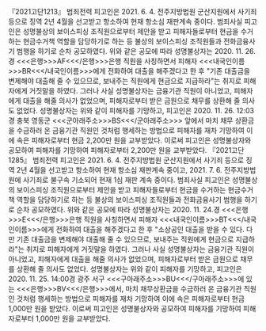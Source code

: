 『2021고단1213』
범죄전력
피고인은 2021. 6. 4. 전주지방법원 군산지원에서 사기죄 등으로 징역 2년 4월을 선고받고 항소하여 현재 항소심 재판계속 중이다.
범죄사실
피고인은 성명불상의 보이스피싱 조직원으로부터 제안을 받고 피해자들로부터 현금을 수거하는 현금수거책 역할을 담당하기로 하는 등 불상의 보이스피싱 조직원들과 전화금융사기 범행을 하기로 순차 공모하였다.
위와 같은 공모에 따라 성명불상자는 2020. 11. 26.경 <<<은행>>>AF<<</은행>>>은행 직원을 사칭하면서 피해자 <<<내국인이름>>>BR<<</내국인이름>>>에게 전화하여 대출을 해주겠다고 한 후 "기존 대출금을 변제해야 대출해 줄 수 있으므로, 보내주는 직원에게 현금으로 지급하라"는 취지로 피해자에게 거짓말을 하였다.
그러나 사실 성명불상자는 금융기관 직원이 아니었고, 피해자에게 대출을 해줄 의사가 없었으며, 피해자로부터 받은 금원으로 채무를 상환해 줄 의사도 없었다.
성명불상자는 위와 같이 피해자를 기망하고, 피고인은 2020. 11. 26. 12:03경 충북 영동군 <<<군아래주소>>>BS<<</군아래주소>>> 앞에서 마치 채무 상환금을 수금하러 온 금융기관 직원인 것처럼 행세하는 방법으로 피해자를 재차 기망하여 이에 속은 피해자로부터 현금 2,200만 원을 교부받았다.
이로써 피고인은 성명불상자와 공모하여 피해자를 기망하여 피해자로부터 2,200만 원을 교부받았다.
『2021고단1285』
범죄전력
피고인은 2021. 6. 4. 전주지방법원 군산지원에서 사기죄 등으로 징역 2년 4월을 선고받고 항소하여 현재 항소심 재판계속 중이고, 2021. 7. 6. 전주지방법원에 사기죄로 불구속 기소되어 현재 1심 재판 계속 중이다.
범죄사실
피고인은 성명불상의 보이스피싱 조직원으로부터 제안을 받고 피해자들로부터 현금을 수거하는 현금수거책 역할을 담당하기로 하는 등 불상의 보이스피싱 조직원들과 전화금융사기 범행을 하기로 순차 공모하였다.
위와 같은 공모에 따라 성명불상자는 2020. 11. 24.경 <<<은행>>>E<<</은행>>>은행 직원을 사칭하면서 피해자 <<<내국인이름>>>BT<<</내국인이름>>>에게 전화하여 대출을 해주겠다고 한 후 "소상공인 대출을 받을 수 있다. 다만 기존 대출금을 변제해야 대출해 줄 수 있으므로, 보내주는 직원에게 현금으로 지급하라"는 취지로 피해자에게 거짓말을 하였다.
그러나 사실 성명불상자는 금융기관 직원이 아니었고, 피해자에게 대출을 해줄 의사가 없었으며, 피해자로부터 받은 금원으로 채무를 상환해 줄 의사도 없었다.
성명불상자는 위와 같이 피해자를 기망하고, 피고인은 2020. 11. 25. 14:00경 광주 서구 <<<구아래주소>>>BU<<</구아래주소>>>에 있는 <<<은행>>>BV<<</은행>>>에서, 마치 채무상환금을 수금하러 온 금융기관 직원인 것처럼 행세하는 방법으로 피해자를 재차 기망하여 이에 속은 피해자로부터 현금 1,000만 원을 받았다.
이로써 피고인은 성명불상자와 공모하여 피해자를 기망하여 피해자로부터 1,000만 원을 교부받았다.